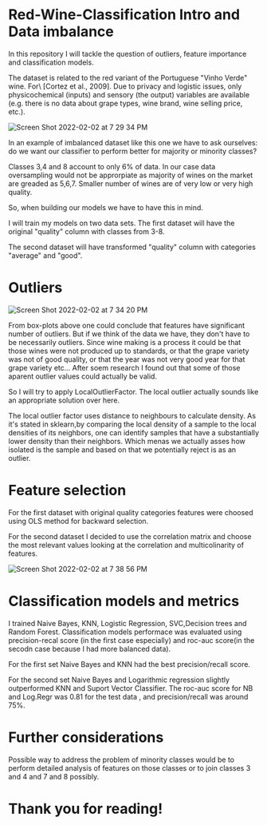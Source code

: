 # Red-Wine-Classification Intro and Data imbalance


In this repository I will tackle the question of outliers, feature importance and classification models.

The dataset is related to the red variant of the Portuguese "Vinho Verde" wine. For\\ [Cortez et al., 2009]. Due to privacy and logistic issues, only physicochemical (inputs) and sensory (the output) variables are available (e.g. there is no data about grape types, wine brand, wine selling price, etc.).

![Screen Shot 2022-02-02 at 7 29 34 PM](https://user-images.githubusercontent.com/57463075/152278429-40022055-b602-4e64-a058-2f6f4e636156.png)


In an example of imbalanced dataset like this one we have to ask ourselves: do we want our classifier to perform better for majority or minority classes? 

Classes 3,4 and 8 account to only 6% of data. In our case data oversampling would not be approrpiate as majority of wines on the market are greaded as 5,6,7. Smaller number of wines are of very low or very high quality. 

So, when building our models we have to have this in mind. 

I will train my models on two data sets. The first dataset will have the original "quality" column with classes from 3-8. 

The second dataset will have transformed "quality" column with categories "average" and "good". 


# Outliers

![Screen Shot 2022-02-02 at 7 34 20 PM](https://user-images.githubusercontent.com/57463075/152277081-97ec83a0-b09c-4710-94ef-5064365a2835.png)

From box-plots above one could conclude that features have significant number of outliers. But if we think of the data we have, they don't have to be necessarily outliers. Since wine making is a process it could be that those wines were not produced up to standards, or that the grape variety was not of good quality, or that the year was not very good year for that grape variety etc... After soem research I found out that some of those aparent outlier values could actually be valid.

So I will try to apply LocalOutlierFactor. The local outlier actually sounds like an appropriate solution over here. 

The local outlier factor uses distance to neighbours to calculate density.  As it's stated in sklearn,by  comparing the local density of a sample to the local densities of its neighbors, one can identify samples that have a substantially lower density than their neighbors. Which menas we actually asses how isolated is the sample and based on that we potentially reject is as an outlier. 

# Feature selection

For the first dataset with original quality categories features were choosed using OLS method for backward selection.

For the second dataset I decided to use the correlation matrix and choose the most relevant values looking at the correlation and multicolinarity of features.

![Screen Shot 2022-02-02 at 7 38 56 PM](https://user-images.githubusercontent.com/57463075/152277471-4c24a266-e318-4d11-ae05-1afc9f067022.png)


# Classification models and metrics 

I trained Naive Bayes, KNN, Logistic Regression, SVC,Decision trees and Random Forest. Classification models performace was evaluated using precision-recal score (in the first case especially) and roc-auc score(in the secodn case because I had more balanced data). 


For the first set Naive Bayes and KNN had the best precision/recall score. 

For the second set Naive Bayes and Logarithmic regression slightly outperformed KNN and Suport Vector Classifier. The roc-auc score  for NB and Log.Regr was 0.81 for the test data , and precision/recall was around 75%.

# Further considerations

Possible way to address the problem of minority classes would be to perform detailed analysis of features on those classes or to join classes 3 and 4 and 7 and 8 possibly. 

# Thank you for reading! 
